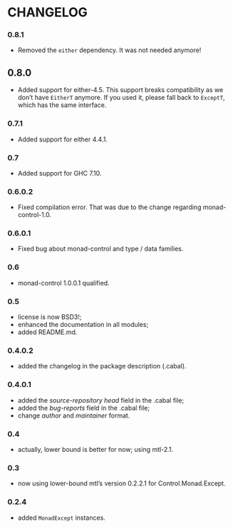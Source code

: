 # CHANGELOG

### 0.8.1

- Removed the `either` dependency. It was not needed anymore!

## 0.8.0

- Added support for either-4.5. This support breaks compatibility as we don’t have `EitherT`
  anymore. If you used it, please fall back to `ExceptT`, which has the same interface.

### 0.7.1

- Added support for either 4.4.1.

### 0.7

- Added support for GHC 7.10.

### 0.6.0.2

- Fixed compilation error. That was due to the change regarding
monad-control-1.0.

### 0.6.0.1

- Fixed bug about monad-control and type / data families.

### 0.6

- monad-control 1.0.0.1 qualified.

### 0.5

- license is now BSD3!;
- enhanced the documentation in all modules;
- added README.md.

### 0.4.0.2

- added the changelog in the package description (.cabal).

### 0.4.0.1

- added the *source-repository head* field in the .cabal file;
- added the *bug-reports* field in the .cabal file;
- change *author* and *maintainer* format.

### 0.4

- actually, lower bound is better for now; using mtl-2.1.

### 0.3

- now using lower-bound mtl’s version 0.2.2.1 for Control.Monad.Except.

### 0.2.4

- added `MonadExcept` instances.
